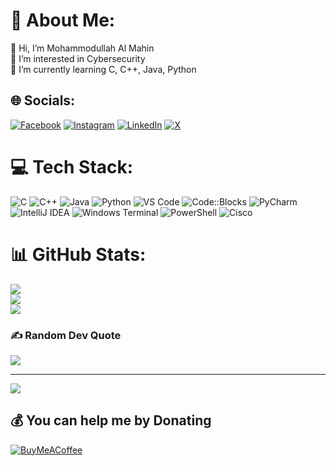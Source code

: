 # 💫 About Me:
👋 Hi, I’m Mohammodullah Al Mahin<br>👀 I’m interested in Cybersecurity<br>🌱 I’m currently learning C, C++, Java, Python


## 🌐 Socials:
[![Facebook](https://img.shields.io/badge/Facebook-%231877F2.svg?logo=Facebook&logoColor=white)](https://facebook.com/myself.mahin) [![Instagram](https://img.shields.io/badge/Instagram-%23E4405F.svg?logo=Instagram&logoColor=white)](https://instagram.com/mahin.exe) [![LinkedIn](https://img.shields.io/badge/LinkedIn-%230077B5.svg?logo=linkedin&logoColor=white)](https://linkedin.com/in/mahinexe334) [![X](https://img.shields.io/badge/X-black.svg?logo=X&logoColor=white)](https://x.com/myselfmahin) 

# 💻 Tech Stack:
![C](https://img.shields.io/badge/c-%2300599C.svg?style=for-the-badge&logo=c&logoColor=white)
![C++](https://img.shields.io/badge/c++-%2300599C.svg?style=for-the-badge&logo=c%2B%2B&logoColor=white)
![Java](https://img.shields.io/badge/java-%23ED8B00.svg?style=for-the-badge&logo=openjdk&logoColor=white)
![Python](https://img.shields.io/badge/python-3670A0?style=for-the-badge&logo=python&logoColor=ffdd54)
![VS Code](https://img.shields.io/badge/VS%20Code-007ACC.svg?style=for-the-badge&logo=visual-studio-code&logoColor=white)
![Code::Blocks](https://img.shields.io/badge/Code::Blocks-40AEF0.svg?style=for-the-badge&logo=codeblocks&logoColor=white)
![PyCharm](https://img.shields.io/badge/PyCharm-21D789.svg?style=for-the-badge&logo=pycharm&logoColor=black)
![IntelliJ IDEA](https://img.shields.io/badge/IntelliJ%20IDEA-FF4A83.svg?style=for-the-badge&logo=intellij-idea&logoColor=white)
![Windows Terminal](https://img.shields.io/badge/Windows%20Terminal-%234D4D4D.svg?style=for-the-badge&logo=windows-terminal&logoColor=white)
![PowerShell](https://img.shields.io/badge/PowerShell-%235391FE.svg?style=for-the-badge&logo=powershell&logoColor=white)
![Cisco](https://img.shields.io/badge/Cisco-1BA0D7.svg?style=for-the-badge&logo=cisco&logoColor=white)


# 📊 GitHub Stats:
![](https://github-readme-stats.vercel.app/api?username=mahinexe&theme=github_dark&hide_border=false&include_all_commits=false&count_private=false)<br/>
![](https://nirzak-streak-stats.vercel.app/?user=mahinexe&theme=github_dark&hide_border=false)<br/>
![](https://github-readme-stats.vercel.app/api/top-langs/?username=mahinexe&theme=github_dark&hide_border=false&include_all_commits=false&count_private=false&layout=compact)

### ✍️ Random Dev Quote
![](https://quotes-github-readme.vercel.app/api?type=horizontal&theme=radical)

---
[![](https://komarev.com/ghpvc/?username=mahinexe&label=Profile%20views&color=0e75b6&style=flat)](https://github.com/mahinexe)

  ## 💰 You can help me by Donating
  [![BuyMeACoffee](https://img.shields.io/badge/Buy%20Me%20a%20Coffee-ffdd00?style=for-the-badge&logo=buy-me-a-coffee&logoColor=black)](https://buymeacoffee.com/buymeacoffee.com/mahinexe) 
